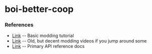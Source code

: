 # boi-better-coop

### References
- [Link](https://travismaynard.com/writing/modding-the-binding-of-isaac) -- Basic modding tutorial
- [Link](https://www.youtube.com/playlist?list=PLMZJyHSWa_My5DDoTQcKCgs475xIpQHSF) -- Old, but decent modding videos if you jump around some
- [Link](https://moddingofisaac.com/docs/rep/) -- Primary API reference docs
